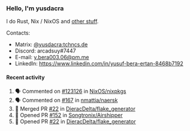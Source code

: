 ### Hello, I'm yusdacra

I do Rust, Nix / NixOS and [other stuff](https://yusdacra.gitlab.io/info/about).

Contacts:
- Matrix: [@yusdacra:tchncs.de](https://matrix.to/#/@yusdacra:tchncs.de)
- Discord: arcadsuy#7447
- E-mail: y.bera003.06@pm.me
- LinkedIn: https://www.linkedin.com/in/yusuf-bera-ertan-8468b7192

#### Recent activity

<!--START_SECTION:activity-->
1. 🗣 Commented on [#123126](https://github.com/NixOS/nixpkgs/issues/123126) in [NixOS/nixpkgs](https://github.com/NixOS/nixpkgs)
2. 🗣 Commented on [#167](https://github.com/nmattia/naersk/issues/167) in [nmattia/naersk](https://github.com/nmattia/naersk)
3. 🎉 Merged PR [#22](https://github.com/DieracDelta/flake_generator/pull/22) in [DieracDelta/flake_generator](https://github.com/DieracDelta/flake_generator)
4. 💪 Opened PR [#152](https://github.com/Songtronix/Airshipper/pull/152) in [Songtronix/Airshipper](https://github.com/Songtronix/Airshipper)
5. 💪 Opened PR [#22](https://github.com/DieracDelta/flake_generator/pull/22) in [DieracDelta/flake_generator](https://github.com/DieracDelta/flake_generator)
<!--END_SECTION:activity-->
